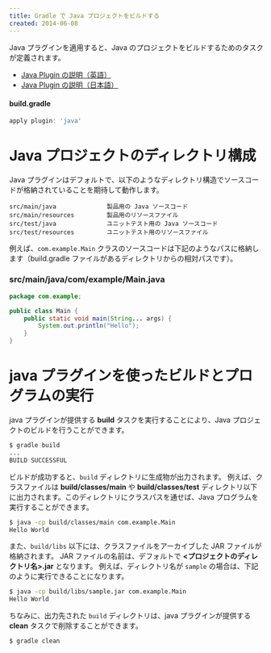 ```yaml
---
title: Gradle で Java プロジェクトをビルドする
created: 2014-06-08
---
```


Java プラグインを適用すると、Java のプロジェクトをビルドするためのタスクが定義されます。

* [Java Plugin の説明（英語）](https://docs.gradle.org/current/userguide/java_plugin.html)
* [Java Plugin の説明（日本語）](http://gradle.monochromeroad.com/docs/userguide/java_plugin.html)

#### build.gradle
```groovy
apply plugin: 'java'
```

Java プロジェクトのディレクトリ構成
===
Java プラグインはデフォルトで、以下のようなディレクトリ構造でソースコードが格納されていることを期待して動作します。

```
src/main/java              製品用の Java ソースコード
src/main/resources         製品用のリソースファイル
src/test/java              ユニットテスト用の Java ソースコード
src/test/resources         ユニットテスト用のリソースファイル
```

例えば、`com.example.Main` クラスのソースコードは下記のようなパスに格納します（build.gradle ファイルがあるディレクトリからの相対パスです）。

### src/main/java/com/example/Main.java
```java
package com.example;

public class Main {
    public static void main(String... args) {
        System.out.println("Hello");
    }
}
```

java プラグインを使ったビルドとプログラムの実行
===
java プラグインが提供する **build** タスクを実行することにより、Java プロジェクトのビルドを行うことができます。

```sh
$ gradle build
...
BUILD SUCCESSFUL
```

ビルドが成功すると、`build` ディレクトリに生成物が出力されます。
例えば、クラスファイルは **build/classes/main** や **build/classes/test** ディレクトリ以下に出力されます。このディレクトリにクラスパスを通せば、Java プログラムを実行することができます。

```sh
$ java -cp build/classes/main com.example.Main
Hello World
```

また、`build/libs` 以下には、クラスファイルをアーカイブした JAR ファイルが格納されます。
JAR ファイルの名前は、デフォルトで **<プロジェクトのディレクトリ名>.jar** となります。
例えば、ディレクトリ名が `sample` の場合は、下記のように実行できることになります。

```sh
$ java -cp build/libs/sample.jar com.example.Main
Hello World
```

ちなみに、出力先された `build` ディレクトリは、java プラグインが提供する **clean** タスクで削除することができます。

```sh
$ gradle clean
```

